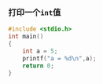 ### 打印一个`int`值

```c
#include <stdio.h>
int main()
{
	int a = 5;
	printf("a = %d\n",a);
	return 0;
}
```

